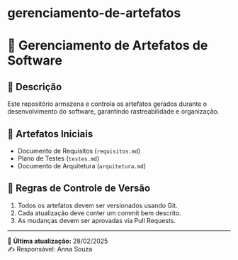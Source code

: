 # gerenciamento-de-artefatos
# 📂 Gerenciamento de Artefatos de Software

## 📝 Descrição
Este repositório armazena e controla os artefatos gerados durante o desenvolvimento do software, garantindo rastreabilidade e organização.

## 📑 Artefatos Iniciais
- Documento de Requisitos (`requisitos.md`)
- Plano de Testes (`testes.md`)
- Documento de Arquitetura (`arquitetura.md`)

## 📌 Regras de Controle de Versão
1. Todos os artefatos devem ser versionados usando Git.
2. Cada atualização deve conter um commit bem descrito.
3. As mudanças devem ser aprovadas via Pull Requests.

---
📅 **Última atualização:** 28/02/2025  
✍️ Responsável: Anna Souza   
